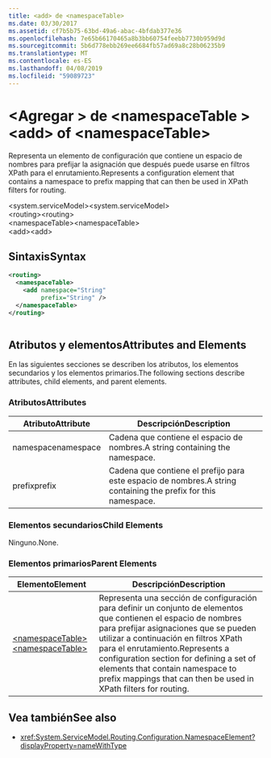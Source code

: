```yaml
---
title: <add> de <namespaceTable>
ms.date: 03/30/2017
ms.assetid: cf7b5b75-63bd-49a6-abac-4bfdab377e36
ms.openlocfilehash: 7e65b66170465a8b3bb60754feebb7730b959d9d
ms.sourcegitcommit: 5b6d778ebb269ee6684fb57ad69a8c28b06235b9
ms.translationtype: MT
ms.contentlocale: es-ES
ms.lasthandoff: 04/08/2019
ms.locfileid: "59089723"
---
```

# <a name="add-of-namespacetable"></a><span data-ttu-id="4f8ff-102">\<Agregar > de \<namespaceTable ></span><span class="sxs-lookup"><span data-stu-id="4f8ff-102">\<add> of \<namespaceTable></span></span>
<span data-ttu-id="4f8ff-103">Representa un elemento de configuración que contiene un espacio de nombres para prefijar la asignación que después puede usarse en filtros XPath para el enrutamiento.</span><span class="sxs-lookup"><span data-stu-id="4f8ff-103">Represents a configuration element that contains a namespace to prefix mapping that can then be used in XPath filters for routing.</span></span>  
  
 <span data-ttu-id="4f8ff-104">\<system.serviceModel></span><span class="sxs-lookup"><span data-stu-id="4f8ff-104">\<system.serviceModel></span></span>  
<span data-ttu-id="4f8ff-105">\<routing></span><span class="sxs-lookup"><span data-stu-id="4f8ff-105">\<routing></span></span>  
<span data-ttu-id="4f8ff-106">\<namespaceTable></span><span class="sxs-lookup"><span data-stu-id="4f8ff-106">\<namespaceTable></span></span>  
<span data-ttu-id="4f8ff-107">\<add></span><span class="sxs-lookup"><span data-stu-id="4f8ff-107">\<add></span></span>  
  
## <a name="syntax"></a><span data-ttu-id="4f8ff-108">Sintaxis</span><span class="sxs-lookup"><span data-stu-id="4f8ff-108">Syntax</span></span>  
  
```xml  
<routing>
  <namespaceTable>
    <add namespace="String"
         prefix="String" />
  </namespaceTable>
</routing>
```  
  
```csharp  
```  
  
## <a name="attributes-and-elements"></a><span data-ttu-id="4f8ff-109">Atributos y elementos</span><span class="sxs-lookup"><span data-stu-id="4f8ff-109">Attributes and Elements</span></span>  
 <span data-ttu-id="4f8ff-110">En las siguientes secciones se describen los atributos, los elementos secundarios y los elementos primarios.</span><span class="sxs-lookup"><span data-stu-id="4f8ff-110">The following sections describe attributes, child elements, and parent elements.</span></span>  
  
### <a name="attributes"></a><span data-ttu-id="4f8ff-111">Atributos</span><span class="sxs-lookup"><span data-stu-id="4f8ff-111">Attributes</span></span>  
  
|<span data-ttu-id="4f8ff-112">Atributo</span><span class="sxs-lookup"><span data-stu-id="4f8ff-112">Attribute</span></span>|<span data-ttu-id="4f8ff-113">Descripción</span><span class="sxs-lookup"><span data-stu-id="4f8ff-113">Description</span></span>|  
|---------------|-----------------|  
|<span data-ttu-id="4f8ff-114">namespace</span><span class="sxs-lookup"><span data-stu-id="4f8ff-114">namespace</span></span>|<span data-ttu-id="4f8ff-115">Cadena que contiene el espacio de nombres.</span><span class="sxs-lookup"><span data-stu-id="4f8ff-115">A string containing the namespace.</span></span>|  
|<span data-ttu-id="4f8ff-116">prefix</span><span class="sxs-lookup"><span data-stu-id="4f8ff-116">prefix</span></span>|<span data-ttu-id="4f8ff-117">Cadena que contiene el prefijo para este espacio de nombres.</span><span class="sxs-lookup"><span data-stu-id="4f8ff-117">A string containing the prefix for this namespace.</span></span>|  
  
### <a name="child-elements"></a><span data-ttu-id="4f8ff-118">Elementos secundarios</span><span class="sxs-lookup"><span data-stu-id="4f8ff-118">Child Elements</span></span>  
 <span data-ttu-id="4f8ff-119">Ninguno.</span><span class="sxs-lookup"><span data-stu-id="4f8ff-119">None.</span></span>  
  
### <a name="parent-elements"></a><span data-ttu-id="4f8ff-120">Elementos primarios</span><span class="sxs-lookup"><span data-stu-id="4f8ff-120">Parent Elements</span></span>  
  
|<span data-ttu-id="4f8ff-121">Elemento</span><span class="sxs-lookup"><span data-stu-id="4f8ff-121">Element</span></span>|<span data-ttu-id="4f8ff-122">Descripción</span><span class="sxs-lookup"><span data-stu-id="4f8ff-122">Description</span></span>|  
|-------------|-----------------|  
|[<span data-ttu-id="4f8ff-123">\<namespaceTable></span><span class="sxs-lookup"><span data-stu-id="4f8ff-123">\<namespaceTable></span></span>](../../../../../docs/framework/configure-apps/file-schema/wcf/namespacetable.md)|<span data-ttu-id="4f8ff-124">Representa una sección de configuración para definir un conjunto de elementos que contienen el espacio de nombres para prefijar asignaciones que se pueden utilizar a continuación en filtros XPath para el enrutamiento.</span><span class="sxs-lookup"><span data-stu-id="4f8ff-124">Represents a configuration section for defining a set of elements that contain namespace to prefix mappings that can then be used in XPath filters for routing.</span></span>|  
  
## <a name="see-also"></a><span data-ttu-id="4f8ff-125">Vea también</span><span class="sxs-lookup"><span data-stu-id="4f8ff-125">See also</span></span>

- <xref:System.ServiceModel.Routing.Configuration.NamespaceElement?displayProperty=nameWithType>
